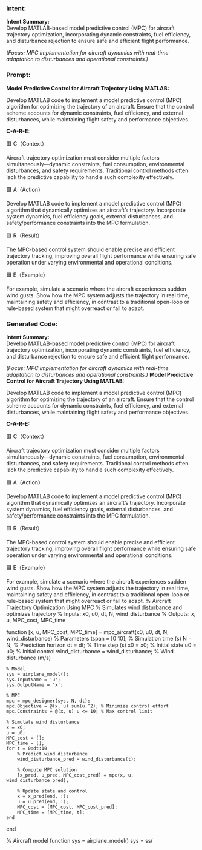 ### Intent:
**Intent Summary:**  
Develop MATLAB-based model predictive control (MPC) for aircraft trajectory optimization, incorporating dynamic constraints, fuel efficiency, and disturbance rejection to ensure safe and efficient flight performance.  

*(Focus: MPC implementation for aircraft dynamics with real-time adaptation to disturbances and operational constraints.)*

### Prompt:
**Model Predictive Control for Aircraft Trajectory Using MATLAB:**

Develop MATLAB code to implement a model predictive control (MPC) algorithm for optimizing the trajectory of an aircraft. Ensure that the control scheme accounts for dynamic constraints, fuel efficiency, and external disturbances, while maintaining flight safety and performance objectives.

**C-A-R-E:**

🟥 C（Context）

Aircraft trajectory optimization must consider multiple factors simultaneously—dynamic constraints, fuel consumption, environmental disturbances, and safety requirements. Traditional control methods often lack the predictive capability to handle such complexity effectively.

🟩 A（Action）

Develop MATLAB code to implement a model predictive control (MPC) algorithm that dynamically optimizes an aircraft’s trajectory. Incorporate system dynamics, fuel efficiency goals, external disturbances, and safety/performance constraints into the MPC formulation.

🟨 R（Result）

The MPC-based control system should enable precise and efficient trajectory tracking, improving overall flight performance while ensuring safe operation under varying environmental and operational conditions.

🟦 E（Example）

For example, simulate a scenario where the aircraft experiences sudden wind gusts. Show how the MPC system adjusts the trajectory in real time, maintaining safety and efficiency, in contrast to a traditional open-loop or rule-based system that might overreact or fail to adapt.

### Generated Code:
**Intent Summary:**  
Develop MATLAB-based model predictive control (MPC) for aircraft trajectory optimization, incorporating dynamic constraints, fuel efficiency, and disturbance rejection to ensure safe and efficient flight performance.  

*(Focus: MPC implementation for aircraft dynamics with real-time adaptation to disturbances and operational constraints.)*
**Model Predictive Control for Aircraft Trajectory Using MATLAB:**

Develop MATLAB code to implement a model predictive control (MPC) algorithm for optimizing the trajectory of an aircraft. Ensure that the control scheme accounts for dynamic constraints, fuel efficiency, and external disturbances, while maintaining flight safety and performance objectives.

**C-A-R-E:**

🟥 C（Context）

Aircraft trajectory optimization must consider multiple factors simultaneously—dynamic constraints, fuel consumption, environmental disturbances, and safety requirements. Traditional control methods often lack the predictive capability to handle such complexity effectively.

🟩 A（Action）

Develop MATLAB code to implement a model predictive control (MPC) algorithm that dynamically optimizes an aircraft’s trajectory. Incorporate system dynamics, fuel efficiency goals, external disturbances, and safety/performance constraints into the MPC formulation.

🟨 R（Result）

The MPC-based control system should enable precise and efficient trajectory tracking, improving overall flight performance while ensuring safe operation under varying environmental and operational conditions.

🟦 E（Example）

For example, simulate a scenario where the aircraft experiences sudden wind gusts. Show how the MPC system adjusts the trajectory in real time, maintaining safety and efficiency, in contrast to a traditional open-loop or rule-based system that might overreact or fail to adapt.
% Aircraft Trajectory Optimization Using MPC
% Simulates wind disturbance and optimizes trajectory
% Inputs: x0, u0, dt, N, wind_disturbance
% Outputs: x, u, MPC_cost, MPC_time

function [x, u, MPC_cost, MPC_time] = mpc_aircraft(x0, u0, dt, N, wind_disturbance)
    % Parameters
    tspan = [0 10]; % Simulation time (s)
    N = N; % Prediction horizon
    dt = dt; % Time step (s)
    x0 = x0; % Initial state
    u0 = u0; % Initial control
    wind_disturbance = wind_disturbance; % Wind disturbance (m/s)

    % Model
    sys = airplane_model();
    sys.InputName = 'u';
    sys.OutputName = 'x';

    % MPC
    mpc = mpc_designer(sys, N, dt);
    mpc.Objective = @(x, u) sum(u.^2); % Minimize control effort
    mpc.Constraints = @(x, u) u <= 10; % Max control limit

    % Simulate wind disturbance
    x = x0;
    u = u0;
    MPC_cost = [];
    MPC_time = [];
    for t = 0:dt:10
        % Predict wind disturbance
        wind_disturbance_pred = wind_disturbance(t);

        % Compute MPC solution
        [x_pred, u_pred, MPC_cost_pred] = mpc(x, u, wind_disturbance_pred);

        % Update state and control
        x = x_pred(end, :);
        u = u_pred(end, :);
        MPC_cost = [MPC_cost, MPC_cost_pred];
        MPC_time = [MPC_time, t];
    end
end

% Aircraft model
function sys = airplane_model()
    sys = ss(
